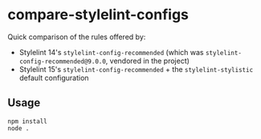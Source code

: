 # compare-stylelint-configs

Quick comparison of the rules offered by:

- Stylelint 14's `stylelint-config-recommended` (which was `stylelint-config-recommended@9.0.0`, vendored in the project)
- Stylelint 15's `stylelint-config-recommended` + the `stylelint-stylistic` default configuration

## Usage

```shell
npm install
node .
```
